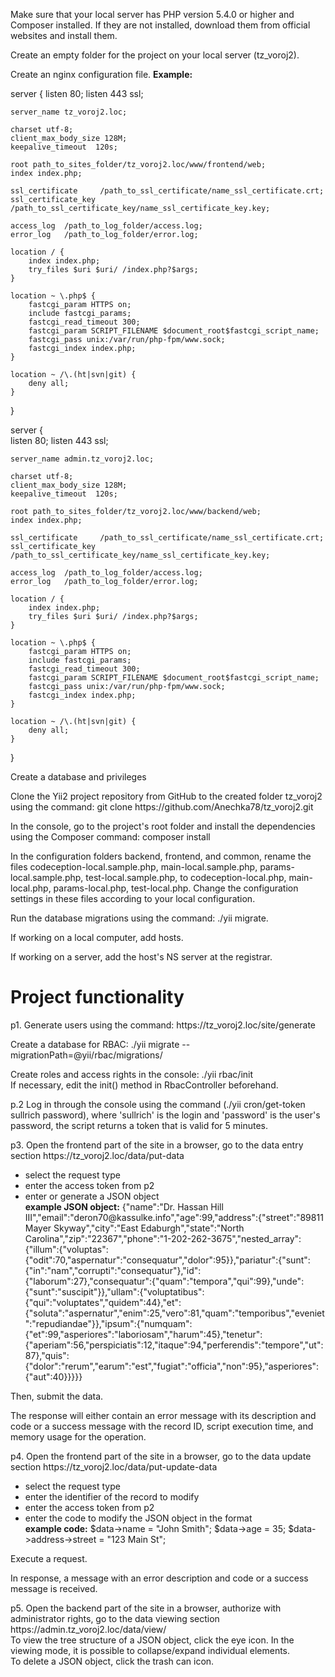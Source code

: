Make sure that your local server has PHP version 5.4.0 or higher and Composer installed. If they are not installed, download them from official websites and install them.

Create an empty folder for the project on your local server (tz_voroj2).

Create an nginx configuration file.
<b>Example:</b>

server {
	listen   80;
	listen 443 ssl;
	
	server_name tz_voroj2.loc;
	
	charset utf-8;
	client_max_body_size 128M;
	keepalive_timeout  120s;

	root path_to_sites_folder/tz_voroj2.loc/www/frontend/web;
	index index.php;
	
	ssl_certificate     /path_to_ssl_certificate/name_ssl_certificate.crt;
	ssl_certificate_key /path_to_ssl_certificate_key/name_ssl_certificate_key.key;

	access_log  /path_to_log_folder/access.log;
	error_log   /path_to_log_folder/error.log;
	
	location / {
		index index.php;
        try_files $uri $uri/ /index.php?$args;
    }
	
    location ~ \.php$ {
        fastcgi_param HTTPS on;
        include fastcgi_params;
		fastcgi_read_timeout 300;
        fastcgi_param SCRIPT_FILENAME $document_root$fastcgi_script_name;
		fastcgi_pass unix:/var/run/php-fpm/www.sock;
        fastcgi_index index.php;
    }

    location ~ /\.(ht|svn|git) {
        deny all;
    }
}

server {	
	listen   80;
	listen 443 ssl;
	
	server_name admin.tz_voroj2.loc;
	
	charset utf-8;
	client_max_body_size 128M;
	keepalive_timeout  120s;

	root path_to_sites_folder/tz_voroj2.loc/www/backend/web;
	index index.php;
	
	ssl_certificate     /path_to_ssl_certificate/name_ssl_certificate.crt;
	ssl_certificate_key /path_to_ssl_certificate_key/name_ssl_certificate_key.key;

	access_log  /path_to_log_folder/access.log;
	error_log   /path_to_log_folder/error.log;
	
	location / {
		index index.php;
        try_files $uri $uri/ /index.php?$args;
    }
	
    location ~ \.php$ {
        fastcgi_param HTTPS on;
        include fastcgi_params;
		fastcgi_read_timeout 300;
        fastcgi_param SCRIPT_FILENAME $document_root$fastcgi_script_name;
		fastcgi_pass unix:/var/run/php-fpm/www.sock;
        fastcgi_index index.php;
    }

    location ~ /\.(ht|svn|git) {
        deny all;
    }
}



<p>Create a database and privileges</p>
<p>Clone the Yii2 project repository from GitHub to the created folder tz_voroj2 using the command: git clone https://github.com/Anechka78/tz_voroj2.git</p>

<p>In the console, go to the project's root folder and install the dependencies using the Composer command: composer install</p>

In the configuration folders backend, frontend, and common, rename the files codeception-local.sample.php, main-local.sample.php, params-local.sample.php, test-local.sample.php, to codeception-local.php, main-local.php, params-local.php, test-local.php.
Change the configuration settings in these files according to your local configuration.

<p>Run the database migrations using the command: ./yii migrate.</p>
<p>If working on a local computer, add hosts.</p>
<p>If working on a server, add the host's NS server at the registrar.</p>

<h1>Project functionality</h1>

<p>p1. Generate users using the command: https://tz_voroj2.loc/site/generate</p>
<p>Create a database for RBAC: ./yii migrate --migrationPath=@yii/rbac/migrations/</p>
<p>Create roles and access rights in the console: ./yii rbac/init<br>
If necessary, edit the init() method in RbacController beforehand.</p>

<p>p.2 Log in through the console using the command (./yii cron/get-token sullrich password), where 'sullrich' is the login and 'password' is the user's password, the script returns a token that is valid for 5 minutes.</p>

<p>p3. Open the frontend part of the site in a browser, go to the data entry section https://tz_voroj2.loc/data/put-data</p>
<ul>
    <li>select the request type</li>
    <li>enter the access token from p2</li>
    <li>enter or generate a JSON object<br>
    <b>example JSON object:</b>
    {"name":"Dr. Hassan Hill III","email":"deron70@kassulke.info","age":99,"address":{"street":"89811 Mayer Skyway","city":"East Edaburgh","state":"North Carolina","zip":"22367","phone":"1-202-262-3675","nested_array":{"illum":{"voluptas":{"odit":70,"aspernatur":"consequatur","dolor":95}},"pariatur":{"sunt":{"in":"nam","corrupti":"consequatur"},"id":{"laborum":27},"consequatur":{"quam":"tempora","qui":99},"unde":{"sunt":"suscipit"}},"ullam":{"voluptatibus":{"qui":"voluptates","quidem":44},"et":{"soluta":"aspernatur","enim":25,"vero":81,"quam":"temporibus","eveniet":"repudiandae"}},"ipsum":{"numquam":{"et":99,"asperiores":"laboriosam","harum":45},"tenetur":{"aperiam":56,"perspiciatis":12,"itaque":94,"perferendis":"tempore","ut":87},"quis":{"dolor":"rerum","earum":"est","fugiat":"officia","non":95},"asperiores":{"aut":40}}}}}</li>
</ul>
Then, submit the data.
<p>The response will either contain an error message with its description and code or a success message with the record ID, script execution time, and memory usage for the operation.</p>

<p>p4. Open the frontend part of the site in a browser, go to the data update section https://tz_voroj2.loc/data/put-update-data</p>
<ul>
    <li>select the request type</li>
    <li>enter the identifier of the record to modify</li>
    <li>enter the access token from p2</li>
    <li>enter the code to modify the JSON object in the format<br>
    <b>example code:</b>
        $data->name = "John Smith";
        $data->age = 35;
        $data->address->street = "123 Main St";</li>
</ul>	
	Execute a request.
<p>In response, a message with an error description and code or a success message is received.</p>

<p>p5. Open the backend part of the site in a browser, authorize with administrator rights, go to the data viewing section https://admin.tz_voroj2.loc/data/view/<br>
    To view the tree structure of a JSON object, click the eye icon. In the viewing mode, it is possible to collapse/expand individual elements.<br>
    To delete a JSON object, click the trash can icon.</p>
